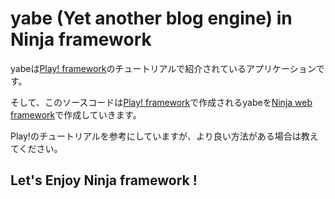 # yabe (Yet another blog engine) in Ninja framework

yabeは[Play! framework](http://www.playframework.org/)のチュートリアルで紹介されているアプリケーションです。

そして、このソースコードは[Play! framework](http://www.playframework.org/)で作成されるyabeを[Ninja web framework](http://www.ninjaframework.org)で作成していきます。

Play!のチュートリアルを参考にしていますが、より良い方法がある場合は教えてください。


## Let's Enjoy Ninja framework !

